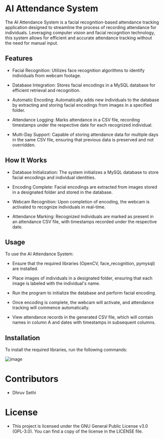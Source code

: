 # **AI Attendance System**
The AI Attendance System is a facial recognition-based attendance tracking application designed to streamline the process of recording attendance for individuals. Leveraging computer vision and facial recognition technology, this system allows for efficient and accurate attendance tracking without the need for manual input.

## **Features**
- Facial Recognition: Utilizes face recognition algorithms to identify individuals from webcam footage.

- Database Integration: Stores facial encodings in a MySQL database for efficient retrieval and recognition.

- Automatic Encoding: Automatically adds new individuals to the database by extracting and storing facial encodings from images in a specified folder.

- Attendance Logging: Marks attendance in a CSV file, recording timestamps under the respective date for each recognized individual.

- Multi-Day Support: Capable of storing attendance data for multiple days in the same CSV file, ensuring that previous data is preserved and not overridden.

## **How It Works**
- Database Initialization: The system initializes a MySQL database to store facial encodings and individual identities.

- Encoding Complete: Facial encodings are extracted from images stored in a designated folder and stored in the database.

- Webcam Recognition: Upon completion of encoding, the webcam is activated to recognize individuals in real-time.

- Attendance Marking: Recognized individuals are marked as present in an attendance CSV file, with timestamps recorded under the respective date.

## **Usage**
To use the AI Attendance System:

- Ensure that the required libraries (OpenCV, face_recognition, pymysql) are installed.

- Place images of individuals in a designated folder, ensuring that each image is labeled with the individual's name.

- Run the program to initialize the database and perform facial encoding.

- Once encoding is complete, the webcam will activate, and attendance tracking will commence automatically.

- View attendance records in the generated CSV file, which will contain names in column A and dates with timestamps in subsequent columns.

## **Installation**
To install the required libraries, run the following commands:

![image](https://github.com/sethidhruv188/AI_Attendance_System/assets/140970083/23511f5b-7f1f-476d-a305-0d84522a4630)


# **Contributors**
- Dhruv Sethi

# **License**
- This project is licensed under the GNU General Public License v3.0 (GPL-3.0). You can find a copy of the license in the LICENSE file.
